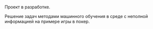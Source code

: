 Проект в разработке.

Решение задач методами машинного обучения в среде с неполной информацией на примере игры в покер.

